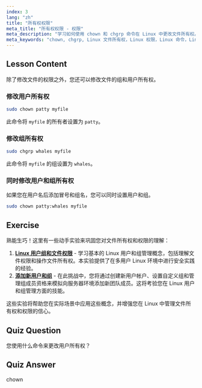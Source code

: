 ```yaml
---
index: 3
lang: "zh"
title: "所有权权限"
meta_title: "所有权权限 - 权限"
meta_description: "学习如何使用 chown 和 chgrp 命令在 Linux 中更改文件所有权。通过这个适合初学者的 Linux 教程了解用户和组权限。"
meta_keywords: "chown, chgrp, Linux 文件所有权，Linux 权限，Linux 命令，Linux 初学者，Linux 教程，Linux 指南"
---
```


## Lesson Content

除了修改文件的权限之外，您还可以修改文件的组和用户所有权。

### 修改用户所有权

```bash
sudo chown patty myfile
```

此命令将 `myfile` 的所有者设置为 `patty`。

### 修改组所有权

```bash
sudo chgrp whales myfile
```

此命令将 `myfile` 的组设置为 `whales`。

### 同时修改用户和组所有权

如果您在用户名后添加冒号和组名，您可以同时设置用户和组。

```bash
sudo chown patty:whales myfile
```

## Exercise

熟能生巧！这里有一些动手实验来巩固您对文件所有权和权限的理解：

1. **[Linux 用户组和文件权限](https://labex.io/zh/labs/linux-linux-user-group-and-file-permissions-18002)** - 学习基本的 Linux 用户和组管理概念，包括理解文件权限和操作文件所有权。本实验提供了在多用户 Linux 环境中进行安全实践的经验。
2. **[添加新用户和组](https://labex.io/zh/labs/linux-add-new-user-and-group-17987)** - 在此挑战中，您将通过创建新用户帐户、设置自定义组和管理组成员资格来模拟向服务器环境添加新团队成员。这将考验您在 Linux 用户和组管理方面的技能。

这些实验将帮助您在实际场景中应用这些概念，并增强您在 Linux 中管理文件所有权和权限的信心。

## Quiz Question

您使用什么命令来更改用户所有权？

## Quiz Answer

chown
